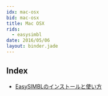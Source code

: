 ```yaml
---
idx: mac-osx
bid: mac-osx
title: Mac OSX
rids:
  - easysimbl
date: 2016/05/06
layout: binder.jade
---
```


## Index
- [EasySIMBLのインストールと使い方](./EasySIMBL/)

